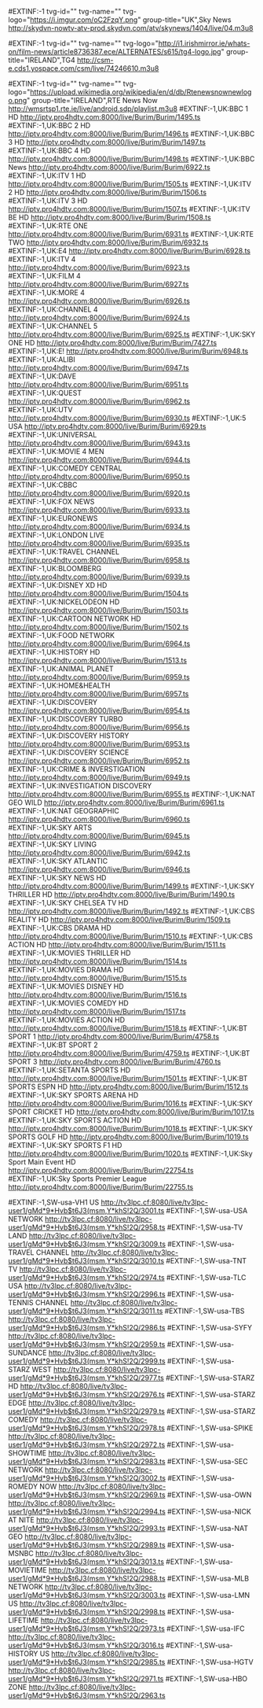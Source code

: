 


#EXTINF:-1 tvg-id="" tvg-name="" tvg-logo="https://i.imgur.com/oC2FzqY.png" group-title="UK",Sky News
http://skydvn-nowtv-atv-prod.skydvn.com/atv/skynews/1404/live/04.m3u8

#EXTINF:-1 tvg-id="" tvg-name="" tvg-logo="http://i1.irishmirror.ie/whats-on/film-news/article8736387.ece/ALTERNATES/s615/tg4-logo.jpg" group-title="IRELAND",TG4
http://csm-e.cds1.yospace.com/csm/live/74246610.m3u8

#EXTINF:-1 tvg-id="" tvg-name="" tvg-logo="https://upload.wikimedia.org/wikipedia/en/d/db/Rtenewsnownewlogo.png" group-title="IRELAND",RTE News Now
http://wmsrtsp1.rte.ie/live/android.sdp/playlist.m3u8
#EXTINF:-1,UK:BBC 1 HD
http://iptv.pro4hdtv.com:8000/live/Burim/Burim/1495.ts
#EXTINF:-1,UK:BBC 2 HD
http://iptv.pro4hdtv.com:8000/live/Burim/Burim/1496.ts
#EXTINF:-1,UK:BBC 3 HD
http://iptv.pro4hdtv.com:8000/live/Burim/Burim/1497.ts
#EXTINF:-1,UK:BBC 4 HD
http://iptv.pro4hdtv.com:8000/live/Burim/Burim/1498.ts
#EXTINF:-1,UK:BBC News
http://iptv.pro4hdtv.com:8000/live/Burim/Burim/6922.ts
#EXTINF:-1,UK:ITV 1 HD
http://iptv.pro4hdtv.com:8000/live/Burim/Burim/1505.ts
#EXTINF:-1,UK:ITV 2 HD
http://iptv.pro4hdtv.com:8000/live/Burim/Burim/1506.ts
#EXTINF:-1,UK:ITV 3 HD
http://iptv.pro4hdtv.com:8000/live/Burim/Burim/1507.ts
#EXTINF:-1,UK:ITV BE HD
http://iptv.pro4hdtv.com:8000/live/Burim/Burim/1508.ts
#EXTINF:-1,UK:RTE ONE
http://iptv.pro4hdtv.com:8000/live/Burim/Burim/6931.ts
#EXTINF:-1,UK:RTE TWO
http://iptv.pro4hdtv.com:8000/live/Burim/Burim/6932.ts
#EXTINF:-1,UK:E4
http://iptv.pro4hdtv.com:8000/live/Burim/Burim/6928.ts
#EXTINF:-1,UK:ITV 4
http://iptv.pro4hdtv.com:8000/live/Burim/Burim/6923.ts
#EXTINF:-1,UK:FILM 4
http://iptv.pro4hdtv.com:8000/live/Burim/Burim/6927.ts
#EXTINF:-1,UK:MORE 4
http://iptv.pro4hdtv.com:8000/live/Burim/Burim/6926.ts
#EXTINF:-1,UK:CHANNEL 4
http://iptv.pro4hdtv.com:8000/live/Burim/Burim/6924.ts
#EXTINF:-1,UK:CHANNEL 5
http://iptv.pro4hdtv.com:8000/live/Burim/Burim/6925.ts
#EXTINF:-1,UK:SKY ONE HD
http://iptv.pro4hdtv.com:8000/live/Burim/Burim/7427.ts
#EXTINF:-1,UK:E!
http://iptv.pro4hdtv.com:8000/live/Burim/Burim/6948.ts
#EXTINF:-1,UK:ALIBI
http://iptv.pro4hdtv.com:8000/live/Burim/Burim/6947.ts
#EXTINF:-1,UK:DAVE
http://iptv.pro4hdtv.com:8000/live/Burim/Burim/6951.ts
#EXTINF:-1,UK:QUEST
http://iptv.pro4hdtv.com:8000/live/Burim/Burim/6962.ts
#EXTINF:-1,UK:UTV
http://iptv.pro4hdtv.com:8000/live/Burim/Burim/6930.ts
#EXTINF:-1,UK:5 USA
http://iptv.pro4hdtv.com:8000/live/Burim/Burim/6929.ts
#EXTINF:-1,UK:UNIVERSAL
http://iptv.pro4hdtv.com:8000/live/Burim/Burim/6943.ts
#EXTINF:-1,UK:MOVIE 4 MEN
http://iptv.pro4hdtv.com:8000/live/Burim/Burim/6944.ts
#EXTINF:-1,UK:COMEDY CENTRAL
http://iptv.pro4hdtv.com:8000/live/Burim/Burim/6950.ts
#EXTINF:-1,UK:CBBC
http://iptv.pro4hdtv.com:8000/live/Burim/Burim/6920.ts
#EXTINF:-1,UK:FOX NEWS
http://iptv.pro4hdtv.com:8000/live/Burim/Burim/6933.ts
#EXTINF:-1,UK:EURONEWS
http://iptv.pro4hdtv.com:8000/live/Burim/Burim/6934.ts
#EXTINF:-1,UK:LONDON LIVE
http://iptv.pro4hdtv.com:8000/live/Burim/Burim/6935.ts
#EXTINF:-1,UK:TRAVEL CHANNEL
http://iptv.pro4hdtv.com:8000/live/Burim/Burim/6958.ts
#EXTINF:-1,UK:BLOOMBERG
http://iptv.pro4hdtv.com:8000/live/Burim/Burim/6939.ts
#EXTINF:-1,UK:DISNEY XD HD
http://iptv.pro4hdtv.com:8000/live/Burim/Burim/1504.ts
#EXTINF:-1,UK:NICKELODEON HD
http://iptv.pro4hdtv.com:8000/live/Burim/Burim/1503.ts
#EXTINF:-1,UK:CARTOON NETWORK HD
http://iptv.pro4hdtv.com:8000/live/Burim/Burim/1502.ts
#EXTINF:-1,UK:FOOD NETWORK
http://iptv.pro4hdtv.com:8000/live/Burim/Burim/6964.ts
#EXTINF:-1,UK:HISTORY HD
http://iptv.pro4hdtv.com:8000/live/Burim/Burim/1513.ts
#EXTINF:-1,UK:ANIMAL PLANET
http://iptv.pro4hdtv.com:8000/live/Burim/Burim/6959.ts
#EXTINF:-1,UK:HOME&HEALTH
http://iptv.pro4hdtv.com:8000/live/Burim/Burim/6957.ts
#EXTINF:-1,UK:DISCOVERY
http://iptv.pro4hdtv.com:8000/live/Burim/Burim/6954.ts
#EXTINF:-1,UK:DISCOVERY TURBO
http://iptv.pro4hdtv.com:8000/live/Burim/Burim/6956.ts
#EXTINF:-1,UK:DISCOVERY HISTORY
http://iptv.pro4hdtv.com:8000/live/Burim/Burim/6953.ts
#EXTINF:-1,UK:DISCOVERY SCIENCE
http://iptv.pro4hdtv.com:8000/live/Burim/Burim/6952.ts
#EXTINF:-1,UK:CRIME & INVERSTIGATION
http://iptv.pro4hdtv.com:8000/live/Burim/Burim/6949.ts
#EXTINF:-1,UK:INVESTIGATION DISCOVERY
http://iptv.pro4hdtv.com:8000/live/Burim/Burim/6955.ts
#EXTINF:-1,UK:NAT GEO WILD
http://iptv.pro4hdtv.com:8000/live/Burim/Burim/6961.ts
#EXTINF:-1,UK:NAT GEOGRAPHIC
http://iptv.pro4hdtv.com:8000/live/Burim/Burim/6960.ts
#EXTINF:-1,UK:SKY ARTS
http://iptv.pro4hdtv.com:8000/live/Burim/Burim/6945.ts
#EXTINF:-1,UK:SKY LIVING
http://iptv.pro4hdtv.com:8000/live/Burim/Burim/6942.ts
#EXTINF:-1,UK:SKY ATLANTIC
http://iptv.pro4hdtv.com:8000/live/Burim/Burim/6946.ts
#EXTINF:-1,UK:SKY NEWS HD
http://iptv.pro4hdtv.com:8000/live/Burim/Burim/1499.ts
#EXTINF:-1,UK:SKY THRILLER HD
http://iptv.pro4hdtv.com:8000/live/Burim/Burim/1490.ts
#EXTINF:-1,UK:SKY CHELSEA TV HD
http://iptv.pro4hdtv.com:8000/live/Burim/Burim/1492.ts
#EXTINF:-1,UK:CBS REALITY HD
http://iptv.pro4hdtv.com:8000/live/Burim/Burim/1509.ts
#EXTINF:-1,UK:CBS DRAMA HD
http://iptv.pro4hdtv.com:8000/live/Burim/Burim/1510.ts
#EXTINF:-1,UK:CBS ACTION HD
http://iptv.pro4hdtv.com:8000/live/Burim/Burim/1511.ts
#EXTINF:-1,UK:MOVIES THRILLER HD
http://iptv.pro4hdtv.com:8000/live/Burim/Burim/1514.ts
#EXTINF:-1,UK:MOVIES DRAMA HD
http://iptv.pro4hdtv.com:8000/live/Burim/Burim/1515.ts
#EXTINF:-1,UK:MOVIES DISNEY HD
http://iptv.pro4hdtv.com:8000/live/Burim/Burim/1516.ts
#EXTINF:-1,UK:MOVIES COMEDY HD
http://iptv.pro4hdtv.com:8000/live/Burim/Burim/1517.ts
#EXTINF:-1,UK:MOVIES ACTION HD
http://iptv.pro4hdtv.com:8000/live/Burim/Burim/1518.ts
#EXTINF:-1,UK:BT SPORT 1
http://iptv.pro4hdtv.com:8000/live/Burim/Burim/4758.ts
#EXTINF:-1,UK:BT SPORT 2
http://iptv.pro4hdtv.com:8000/live/Burim/Burim/4759.ts
#EXTINF:-1,UK:BT SPORT 3
http://iptv.pro4hdtv.com:8000/live/Burim/Burim/4760.ts
#EXTINF:-1,UK:SETANTA SPORTS HD
http://iptv.pro4hdtv.com:8000/live/Burim/Burim/1501.ts
#EXTINF:-1,UK:BT SPORTS ESPN HD
http://iptv.pro4hdtv.com:8000/live/Burim/Burim/1512.ts
#EXTINF:-1,UK:SKY SPORTS ARENA HD
http://iptv.pro4hdtv.com:8000/live/Burim/Burim/1016.ts
#EXTINF:-1,UK:SKY SPORT CRICKET HD
http://iptv.pro4hdtv.com:8000/live/Burim/Burim/1017.ts
#EXTINF:-1,UK:SKY SPORTS ACTION HD
http://iptv.pro4hdtv.com:8000/live/Burim/Burim/1018.ts
#EXTINF:-1,UK:SKY SPORTS GOLF HD
http://iptv.pro4hdtv.com:8000/live/Burim/Burim/1019.ts
#EXTINF:-1,UK:SKY SPORTS F1 HD
http://iptv.pro4hdtv.com:8000/live/Burim/Burim/1020.ts
#EXTINF:-1,UK:Sky Sport Main Event HD
http://iptv.pro4hdtv.com:8000/live/Burim/Burim/22754.ts
#EXTINF:-1,UK:Sky Sports Premier League
http://iptv.pro4hdtv.com:8000/live/Burim/Burim/22755.ts

#EXTINF:-1,SW-usa-VH1 US
http://tv3lpc.cf:8080/live/tv3lpc-user1/gMd*9*Hvb$t6J3(msm,Y*khS!2Q/3001.ts
#EXTINF:-1,SW-usa-USA NETWORK
http://tv3lpc.cf:8080/live/tv3lpc-user1/gMd*9*Hvb$t6J3(msm,Y*khS!2Q/2958.ts
#EXTINF:-1,SW-usa-TV LAND
http://tv3lpc.cf:8080/live/tv3lpc-user1/gMd*9*Hvb$t6J3(msm,Y*khS!2Q/3009.ts
#EXTINF:-1,SW-usa-TRAVEL CHANNEL
http://tv3lpc.cf:8080/live/tv3lpc-user1/gMd*9*Hvb$t6J3(msm,Y*khS!2Q/3010.ts
#EXTINF:-1,SW-usa-TNT TV
http://tv3lpc.cf:8080/live/tv3lpc-user1/gMd*9*Hvb$t6J3(msm,Y*khS!2Q/2974.ts
#EXTINF:-1,SW-usa-TLC USA
http://tv3lpc.cf:8080/live/tv3lpc-user1/gMd*9*Hvb$t6J3(msm,Y*khS!2Q/2996.ts
#EXTINF:-1,SW-usa-TENNIS CHANNEL
http://tv3lpc.cf:8080/live/tv3lpc-user1/gMd*9*Hvb$t6J3(msm,Y*khS!2Q/3011.ts
#EXTINF:-1,SW-usa-TBS
http://tv3lpc.cf:8080/live/tv3lpc-user1/gMd*9*Hvb$t6J3(msm,Y*khS!2Q/2986.ts
#EXTINF:-1,SW-usa-SYFY
http://tv3lpc.cf:8080/live/tv3lpc-user1/gMd*9*Hvb$t6J3(msm,Y*khS!2Q/2959.ts
#EXTINF:-1,SW-usa-SUNDANCE
http://tv3lpc.cf:8080/live/tv3lpc-user1/gMd*9*Hvb$t6J3(msm,Y*khS!2Q/2999.ts
#EXTINF:-1,SW-usa-STARZ WEST
http://tv3lpc.cf:8080/live/tv3lpc-user1/gMd*9*Hvb$t6J3(msm,Y*khS!2Q/2977.ts
#EXTINF:-1,SW-usa-STARZ HD
http://tv3lpc.cf:8080/live/tv3lpc-user1/gMd*9*Hvb$t6J3(msm,Y*khS!2Q/2976.ts
#EXTINF:-1,SW-usa-STARZ EDGE
http://tv3lpc.cf:8080/live/tv3lpc-user1/gMd*9*Hvb$t6J3(msm,Y*khS!2Q/2979.ts
#EXTINF:-1,SW-usa-STARZ COMEDY
http://tv3lpc.cf:8080/live/tv3lpc-user1/gMd*9*Hvb$t6J3(msm,Y*khS!2Q/2978.ts
#EXTINF:-1,SW-usa-SPIKE
http://tv3lpc.cf:8080/live/tv3lpc-user1/gMd*9*Hvb$t6J3(msm,Y*khS!2Q/2972.ts
#EXTINF:-1,SW-usa-SHOWTIME
http://tv3lpc.cf:8080/live/tv3lpc-user1/gMd*9*Hvb$t6J3(msm,Y*khS!2Q/2983.ts
#EXTINF:-1,SW-usa-SEC NETWORK
http://tv3lpc.cf:8080/live/tv3lpc-user1/gMd*9*Hvb$t6J3(msm,Y*khS!2Q/3002.ts
#EXTINF:-1,SW-usa-ROMEDY NOW
http://tv3lpc.cf:8080/live/tv3lpc-user1/gMd*9*Hvb$t6J3(msm,Y*khS!2Q/2969.ts
#EXTINF:-1,SW-usa-OWN
http://tv3lpc.cf:8080/live/tv3lpc-user1/gMd*9*Hvb$t6J3(msm,Y*khS!2Q/2994.ts
#EXTINF:-1,SW-usa-NICK AT NITE
http://tv3lpc.cf:8080/live/tv3lpc-user1/gMd*9*Hvb$t6J3(msm,Y*khS!2Q/2993.ts
#EXTINF:-1,SW-usa-NAT GEO
http://tv3lpc.cf:8080/live/tv3lpc-user1/gMd*9*Hvb$t6J3(msm,Y*khS!2Q/2989.ts
#EXTINF:-1,SW-usa-MSNBC
http://tv3lpc.cf:8080/live/tv3lpc-user1/gMd*9*Hvb$t6J3(msm,Y*khS!2Q/3013.ts
#EXTINF:-1,SW-usa-MOVIETIME
http://tv3lpc.cf:8080/live/tv3lpc-user1/gMd*9*Hvb$t6J3(msm,Y*khS!2Q/2988.ts
#EXTINF:-1,SW-usa-MLB NETWORK
http://tv3lpc.cf:8080/live/tv3lpc-user1/gMd*9*Hvb$t6J3(msm,Y*khS!2Q/3003.ts
#EXTINF:-1,SW-usa-LMN US
http://tv3lpc.cf:8080/live/tv3lpc-user1/gMd*9*Hvb$t6J3(msm,Y*khS!2Q/2998.ts
#EXTINF:-1,SW-usa-LIFETIME
http://tv3lpc.cf:8080/live/tv3lpc-user1/gMd*9*Hvb$t6J3(msm,Y*khS!2Q/2973.ts
#EXTINF:-1,SW-usa-IFC
http://tv3lpc.cf:8080/live/tv3lpc-user1/gMd*9*Hvb$t6J3(msm,Y*khS!2Q/3016.ts
#EXTINF:-1,SW-usa-HISTORY US
http://tv3lpc.cf:8080/live/tv3lpc-user1/gMd*9*Hvb$t6J3(msm,Y*khS!2Q/2985.ts
#EXTINF:-1,SW-usa-HGTV
http://tv3lpc.cf:8080/live/tv3lpc-user1/gMd*9*Hvb$t6J3(msm,Y*khS!2Q/2971.ts
#EXTINF:-1,SW-usa-HBO ZONE
http://tv3lpc.cf:8080/live/tv3lpc-user1/gMd*9*Hvb$t6J3(msm,Y*khS!2Q/2963.ts

